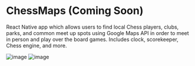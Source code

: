 # ChessMaps (Coming Soon)
React Native app which allows users to find local Chess players, clubs, parks, and common meet up spots using Google Maps API in order
to meet in person and play over the board games. Includes clock, scorekeeper, Chess engine, and more.
 
![image](https://i.imgur.com/cUjoTfG.png)
![image](https://i.imgur.com/Dvo2PP3.png)
